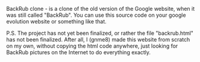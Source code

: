 BackRub clone - is a clone of the old version of the Google website, when it was still called "BackRub". 
You can use this source code on your google evolution website or something like that. 

P.S. The project has not yet been finalized, or rather the file "backrub.html" has not been finalized. After all, I (gnme8) made this website from scratch on my own, without copying the html code anywhere, just looking for BackRub pictures on the Internet to do everything exactly.

